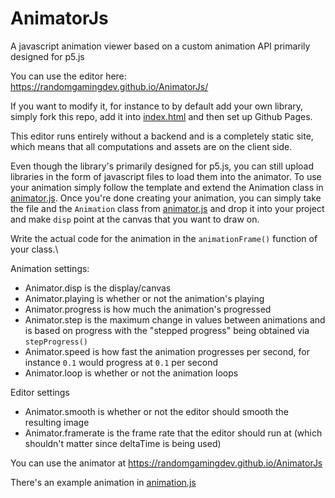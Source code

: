 # AnimatorJs
A javascript animation viewer based on a custom animation API primarily designed for p5.js

You can use the editor here: https://randomgamingdev.github.io/AnimatorJs/

If you want to modify it, for instance to by default add your own library, simply fork this repo, add it into [index.html](https://github.com/RandomGamingDev/AnimatorJs/blob/main/index.html) and then set up Github Pages.

This editor runs entirely without a backend and is a completely static site, which means that all computations and assets are on the client side.

Even though the library's primarily designed for p5.js, you can still upload libraries in the form of javascript files to load them into the animator.
To use your animation simply follow the template and extend the Animation class in [animator.js](https://github.com/RandomGamingDev/AnimatorJs/blob/main/animation.js). Once you're done creating your animation, you can simply take the file and the `Animation` class from [animator.js](https://github.com/RandomGamingDev/AnimatorJs/blob/main/animation.js) and drop it into your project and make `disp` point at the canvas that you want to draw on.

Write the actual code for the animation in the `animationFrame()` function of your class.\

Animation settings:
- Animator.disp is the display/canvas
- Animator.playing is whether or not the animation's playing
- Animator.progress is how much the animation's progressed
- Animator.step is the maximum change in values between animations and is based on progress with the "stepped progress" being obtained via `stepProgress()`
- Animator.speed is how fast the animation progresses per second, for instance `0.1` would progress at `0.1` per second
- Animator.loop is whether or not the animation loops

Editor settings
- Animator.smooth is whether or not the editor should smooth the resulting image
- Animator.framerate is the frame rate that the editor should run at (which shouldn't matter since deltaTime is being used)

You can use the animator at https://randomgamingdev.github.io/AnimatorJs

There's an example animation in [animation.js](https://github.com/RandomGamingDev/AnimatorJs/blob/main/animation.js)
